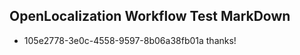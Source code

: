 ## OpenLocalization Workflow Test MarkDown
* 105e2778-3e0c-4558-9597-8b06a38fb01a 
thanks!<!--HONumber=Mar16_HO3-->

